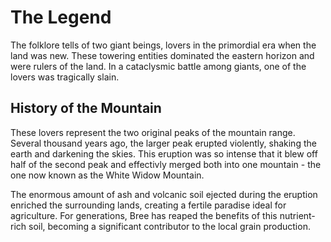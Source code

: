 # The Legend
The folklore tells of two giant beings, lovers in the primordial era when the land was new. These towering entities dominated the eastern horizon and were rulers of the land. In a cataclysmic battle among giants, one of the lovers was tragically slain.

## History of the Mountain
These lovers represent the two original peaks of the mountain range. Several thousand years ago, the larger peak erupted violently, shaking the earth and darkening the skies. This eruption was so intense that it blew off half of the second peak and effectivly merged both into one mountain - the one now known as the White Widow Mountain.

The enormous amount of ash and volcanic soil ejected during the eruption enriched the surrounding lands, creating a fertile paradise ideal for agriculture. For generations, Bree has reaped the benefits of this nutrient-rich soil, becoming a significant contributor to the local grain production.
